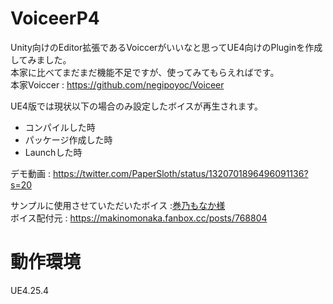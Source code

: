 # VoiceerP4
Unity向けのEditor拡張であるVoiccerがいいなと思ってUE4向けのPluginを作成してみました。<br>
本家に比べてまだまだ機能不足ですが、使ってみてもらえればです。<br>
本家Voiccer : https://github.com/negipoyoc/Voiceer

UE4版では現状以下の場合のみ設定したボイスが再生されます。<br>
* コンパイルした時
* パッケージ作成した時
* Launchした時

デモ動画 :
https://twitter.com/PaperSloth/status/1320701896496091136?s=20

サンプルに使用させていただいたボイス :[巻乃もなか様](https://twitter.com/monaka_0_0_7)<br>
ボイス配付元 : https://makinomonaka.fanbox.cc/posts/768804

# 動作環境
UE4.25.4

